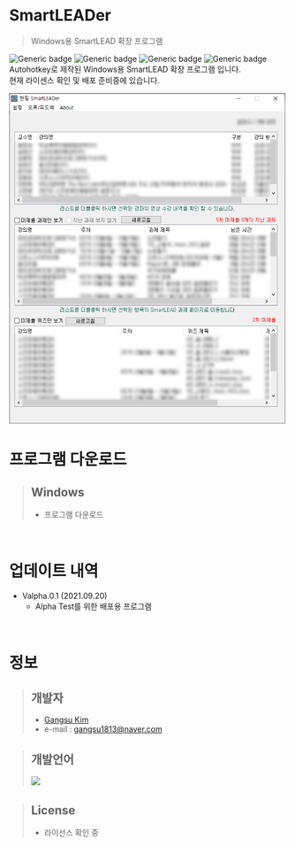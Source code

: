 # SmartLEADer
> Windows용 SmartLEAD 확장 프로그램  

![Generic badge](https://img.shields.io/badge/Version-valpha.0.1-red.svg)
![Generic badge](https://img.shields.io/badge/Publishing-Not_for_now-red.svg)
![Generic badge](https://img.shields.io/badge/Language-Autohotkey-green.svg)
![Generic badge](https://img.shields.io/badge/Last_Update-2021Sep20-green.svg)  
Autohotkey로 제작된 Windows용 SmartLEAD 확장 프로그램 입니다.  
현재 라이센스 확인 및 배포 준비중에 있습니다.

<img src="img/Intro.PNG" width="500"/>  

</br>

# 프로그램 다운로드
> ## Windows  
> * 프로그램 다운로드  

</br>

# 업데이트 내역
* Valpha.0.1 (2021.09.20)
   * Alpha Test를 위한 배포용 프로그램  

</br>

# 정보
> ## 개발자
> * [Gangsu Kim][GansuKim]
> * e-mail : gangsu1813@naver.com

> ## 개발언어
> <img height="30" src="https://img.shields.io/badge/AutoHotkey-334455?style=flat-square&logo=AutoHotkey&logoColor=white"/>

> ## License
> * 라이선스 확인 중 

<!-- Markdwon Links-->
[GansuKim]: https://github.com/GangsuKim
